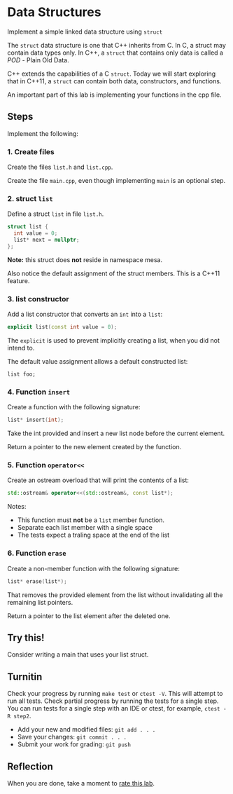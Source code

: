 # Data Structures
Implement a simple linked data structure using `struct` 

The `struct` data structure is one that C++ inherits from C.
In C, a struct may contain data types only.
In C++, a `struct` that contains only data is called a *POD* -
Plain Old Data.

C++ extends the capabilities of a C `struct`.
Today we will start exploring that in C++11,
a `struct` can contain both data, constructors, and functions.

An important part of this lab is implementing your functions in the cpp file.

## Steps
Implement the following:

### 1. Create files
Create the files `list.h` and `list.cpp`.

Create the file `main.cpp`, 
even though implementing `main` is an optional step.

### 2. struct `list`
Define a struct `list` in file `list.h`.

```cpp
struct list {
  int value = 0;
  list* next = nullptr;
};
```

**Note:** this struct does **not** reside in namespace mesa.

Also notice the default assignment of the struct members.
This is a C++11 feature.


### 3. list constructor
Add a list constructor that converts an `int` into a `list`:

```cpp
explicit list(const int value = 0);
```

The `explicit` is used to prevent implicitly creating a list,
when you did not intend to.

The default value assignment allows a default constructed list:

```
list foo;
```

### 4. Function `insert`
Create a function with the following signature:

```cpp
list* insert(int);
```

Take the int provided and insert a new list node before the current element.

Return a pointer to the new element created by the function.

### 5. Function `operator<<`
Create an ostream overload that will print the contents of a list:

```cpp
std::ostream& operator<<(std::ostream&, const list*);

```

Notes:

- This function must **not** be a `list` member function.
- Separate each list member with a single space
- The tests expect a traling space at the end of the list


### 6. Function `erase`
Create a non-member function with the following signature:

```cpp
list* erase(list*);
```

That removes the provided element from the list without invalidating
all the remaining list pointers.

Return a pointer to the list element after the deleted one.

## Try this!
Consider writing a main that uses your list struct.

## Turnitin
Check your progress by running `make test` or `ctest -V`.
This will attempt to run all tests.
Check partial progress by running the tests for a single step.
You can run tests for a single step with an IDE or ctest,
for example, `ctest -R step2`.

- Add your new and modified files: `git add . . . `
- Save your changes: `git commit . . . `
- Submit your work for grading: `git push`

## Reflection
When you are done, take a moment to 
[rate this lab](https://forms.gle/jAPAtt5mvKeVoRhp9).
